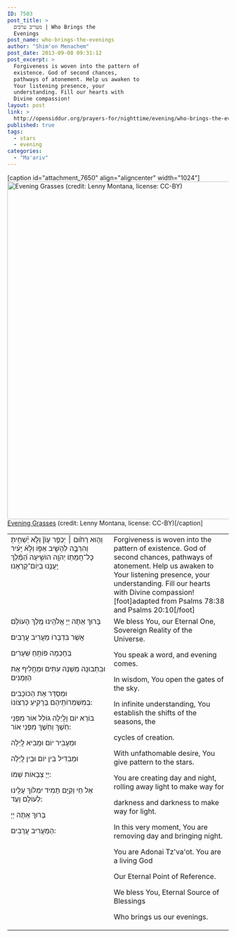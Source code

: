 ```yaml
---
ID: 7503
post_title: >
  מעריב ערבים | Who Brings the
  Evenings
post_name: who-brings-the-evenings
author: "Shim'on Menachem"
post_date: 2013-09-08 09:31:12
post_excerpt: >
  Forgiveness is woven into the pattern of
  existence. God of second chances,
  pathways of atonement. Help us awaken to
  Your listening presence, your
  understanding. Fill our hearts with
  Divine compassion!
layout: post
link: >
  http://opensiddur.org/prayers-for/nighttime/evening/who-brings-the-evenings/
published: true
tags:
  - stars
  - evening
categories:
  - "Ma'ariv"
---
```

[caption id="attachment_7650" align="aligncenter" width="1024"]<a href="http://opensiddur.org/wp-content/uploads/2013/09/Evening-Grasses-by-Lenny-Montana-CC-BY.jpg"><img src="http://opensiddur.org/wp-content/uploads/2013/09/Evening-Grasses-by-Lenny-Montana-CC-BY.jpg" alt="Evening Grasses (credit: Lenny Montana, license: CC-BY)" width="1024" height="768" class="size-full wp-image-7650" /></a> <a href="http://www.flickr.com/photos/lenny_montana/51138773/">Evening Grasses</a> (credit: Lenny Montana, license: CC-BY)[/caption]

<table style="margin-left: auto;margin-right: auto;">
<tbody>
<tr>
<td style="vertical-align:top;" width="46%">
<div class="liturgy"><span lang="he">
וְה֤וּא רַח֙וּם ׀ יְכַפֵּ֥ר עָוֹן֘ וְלֹ֢א יַ֫שְׁחִ֥ית֖ וְהִרְבָּ֣ה לְהָשִׁ֣יב אַפּ֑וֹ וְלֹ֣א֜ יָעִ֗יר כָּל־חֲמָתֽוֹ׃ יְהֹוָ֥ה הוֹשִׁ֑יעָה הַ֝מֶּ֗לֶךְ יַֽעֲנֵ֥נוּ בְיֽוֹם־קָרְאֵֽנוּ׃
</span></div></td>
 
<td style="vertical-align:top;" width="53%"><div class="english">
Forgiveness is woven into the pattern of existence. God of second chances, pathways of atonement. Help us awaken to Your listening presence, your understanding. Fill our hearts with Divine compassion![foot]adapted from Psalms 78:38 and Psalms 20:10[/foot]
	</div></td></tr>
<tr><td style="vertical-align:top;" width="46%"><div class="liturgy"><span lang="he">
בָּרוּךְ אַתָּה יְיָ אֱלֹהֵֽינוּ מֶֽלֶךְ הָעוֹלָם 

אֲשֶׁר בִּדְבָרוֹ מַעֲרִיב עֲרָבִים׃

 בְּחָכְמָה פּוֹתֵֽחַ שְׁעָרִים 

וּבִתְבוּנָה מְשַׁנֶּה עִתִּים וּמַחֲלִיף אֶת הַזְּמַנִּים 

וּמְסַדֵּר אֶת הַכּוֹכָבִים בְּמִשְׁמְרוֹתֵֽיהֶם בָּרָקִֽיעַ כְּרְצוֹנוֹ:

 בּוֹרֵא יוֹם וָלָֽיְלָה גּוֹלֵל אוֹר מִפְּנֵי חֹֽשֶׁךְ וְחֹֽשֶׁךְ מִפְּנֵי אוֹר:

  וּמַעֲבִיר יוֹם וּמֵֽבִיא לָֽיְלָה 

וּמַבְדִּיל בֵּין יוֹם וּבֵין לָֽיְלָה 

יְיָ צְבָאוֹת שְׁמוֹ:

 אֵל חַי וְקַיָּם  תָּמִיד יִמְלוֹךְ עָלֵֽינוּ  לְעוֹלָם וָעֶד:

 בָּרוּךְ אַתָּה יְיָ 

הַמַּעֲרִיב עֲרָבִים: 
</span></div></td>
 
<td style="vertical-align:top;" width="53%"><div class="english">
We bless You, our Eternal One, Sovereign Reality of the Universe.

You speak a word, and evening comes.

In wisdom, You open the gates of the sky.

In infinite understanding, You establish the shifts of the seasons, the 

cycles of creation.

With unfathomable desire, You give pattern to the stars.

You are creating day and night, rolling away light to make way for 

darkness and darkness to make way for light.

In this very moment, You are removing day and bringing night. 

You are Adonai Tz'va'ot. You are a living God

Our Eternal Point of Reference. 

We bless You, Eternal Source of Blessings

Who brings us our evenings.
</td></tr>
</tbody>
</tbody></tbody></tbody></table>